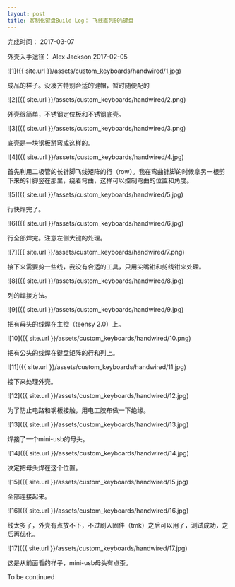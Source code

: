 ```yaml
---
layout: post
title: 客制化键盘Build Log： 飞线直列60%键盘
---
```


完成时间： 2017-03-07

外壳入手途径： Alex Jackson 2017-02-05

![1]({{ site.url }}/assets/custom_keyboards/handwired/1.jpg)

成品的样子。没凑齐特别合适的键帽，暂时随便配的

![2]({{ site.url }}/assets/custom_keyboards/handwired/2.png)

外壳很简单，不锈钢定位板和不锈钢底壳。

![3]({{ site.url }}/assets/custom_keyboards/handwired/3.png)

底壳是一块钢板掰弯成这样的。

![4]({{ site.url }}/assets/custom_keyboards/handwired/4.jpg)

首先利用二极管的长针脚飞线矩阵的行（row）。我在弯曲针脚的时候拿另一根剪下来的针脚竖在那里，绕着弯曲，这样可以控制弯曲的位置和角度。

![5]({{ site.url }}/assets/custom_keyboards/handwired/5.jpg)

行快焊完了。

![6]({{ site.url }}/assets/custom_keyboards/handwired/6.jpg)

行全部焊完。注意左侧大键的处理。

![7]({{ site.url }}/assets/custom_keyboards/handwired/7.png)

接下来需要剪一些线，我没有合适的工具，只用尖嘴钳和剪线钳来处理。

![8]({{ site.url }}/assets/custom_keyboards/handwired/8.jpg)

列的焊接方法。

![9]({{ site.url }}/assets/custom_keyboards/handwired/9.jpg)

把有母头的线焊在主控（teensy 2.0）上。

![10]({{ site.url }}/assets/custom_keyboards/handwired/10.png)

把有公头的线焊在键盘矩阵的行和列上。

![11]({{ site.url }}/assets/custom_keyboards/handwired/11.jpg)

接下来处理外壳。

![12]({{ site.url }}/assets/custom_keyboards/handwired/12.jpg)

为了防止电路和钢板接触，用电工胶布做一下绝缘。

![13]({{ site.url }}/assets/custom_keyboards/handwired/13.jpg)

焊接了一个mini-usb的母头。

![14]({{ site.url }}/assets/custom_keyboards/handwired/14.jpg)

决定把母头焊在这个位置。

![15]({{ site.url }}/assets/custom_keyboards/handwired/15.jpg)

全部连接起来。

![16]({{ site.url }}/assets/custom_keyboards/handwired/16.jpg)

线太多了，外壳有点放不下，不过刷入固件（tmk）之后可以用了，测试成功，之后再优化。

![17]({{ site.url }}/assets/custom_keyboards/handwired/17.jpg)

这是从前面看的样子，mini-usb母头有点歪。

To be continued